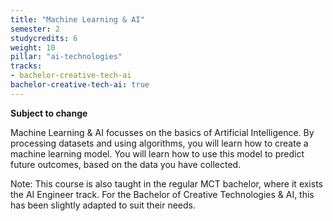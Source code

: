 ```yaml
---
title: "Machine Learning & AI"
semester: 2
studycredits: 6
weight: 10
pillar: "ai-technologies"
tracks:
- bachelor-creative-tech-ai
bachelor-creative-tech-ai: true
---
```


**Subject to change**

Machine Learning & AI focusses on the basics of Artificial Intelligence. By processing datasets and using algorithms, you will learn how to create a machine learning model. You will learn how to use this model to predict future outcomes, based on the data you have collected. 

Note: This course is also taught in the regular MCT bachelor, where it exists the AI Engineer track.
For the Bachelor of Creative Technologies & AI, this has been slightly adapted to suit their needs.